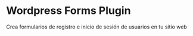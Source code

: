 # Wordpress Forms Plugin
 Crea formularios de registro e inicio de sesión de usuarios en tu sitio web

